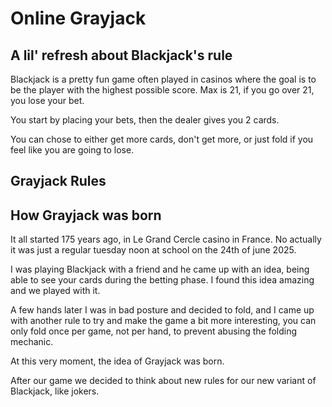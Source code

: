 # Online Grayjack

## A lil' refresh about Blackjack's rule
Blackjack is a pretty fun game often played in casinos where the goal is to be the player with the highest possible score. Max is 21, if you go over 21, you lose your bet.

You start by placing your bets, then the dealer gives you 2 cards.

You can chose to either get more cards, don't get more, or just fold if you feel like you are going to lose.

## Grayjack Rules

## How Grayjack was born
It all started 175 years ago, in Le Grand Cercle casino in France. No actually it was just a regular tuesday noon at school on the 24th of june 2025.

I was playing Blackjack with a friend and he came up with an idea, being able to see your cards during the betting phase. I found this idea amazing and we played with it.

A few hands later I was in bad posture and decided to fold, and I came up with another rule to try and make the game a bit more interesting, you can only fold once per game, not per hand, to prevent abusing the folding mechanic.

At this very moment, the idea of Grayjack was born.

After our game we decided to think about new rules for our new variant of Blackjack, like jokers.
